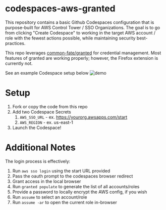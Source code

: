 # codespaces-aws-granted

This repository contains a basic Github Codespaces configuration that is purpose-built for AWS Control Tower / SSO Organizations. The goal is to go from clicking "Create Codespace" to working in the target AWS account / role with the fewest actions possible, while maintaining security best-practices.

This repo leverages [common-fate/granted](https://github.com/common-fate/granted) for credential management. Most features of granted are working properly; however, the Firefox extension is currently not.

See an example Codespace setup below
![demo](https://user-images.githubusercontent.com/51327557/231294401-09a29e28-3c71-416d-89f6-e82cafe2e7f8.gif)

# Setup
1. Fork or copy the code from this repo
2. Add two Codespace Secrets
    1. `AWS_SSO_URL` - ex. https://yourorg.awsapps.com/start
    2. `AWS_REGION` - ex. us-east-1
3. Launch the Codespace!

# Additional Notes
The login process is effectively:
1. Run `aws sso login` using the start URL provided
2. Pass the oauth prompt to the codespaces browser redirect
3. Grant access in the local browser
4. Run `granted populate` to generate the list of all accounts/roles
5. Provide a password to locally encrypt the AWS config, if you wish
6. Run `assume` to select an account/role
7. Run `assume -ar` to open the current role in-browser
